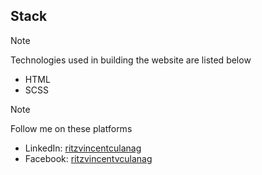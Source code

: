## Stack

> [!NOTE]
>
> Technologies used in building the website are listed below
> - HTML
> - SCSS

> [!NOTE]
>
> Follow me on these platforms 
> - LinkedIn: [ritzvincentculanag](https://linkedin.com/in/ritzvincentculanag)
> - Facebook: [ritzvincentvculanag](https://facebook.com/ritzvincentvculanag)